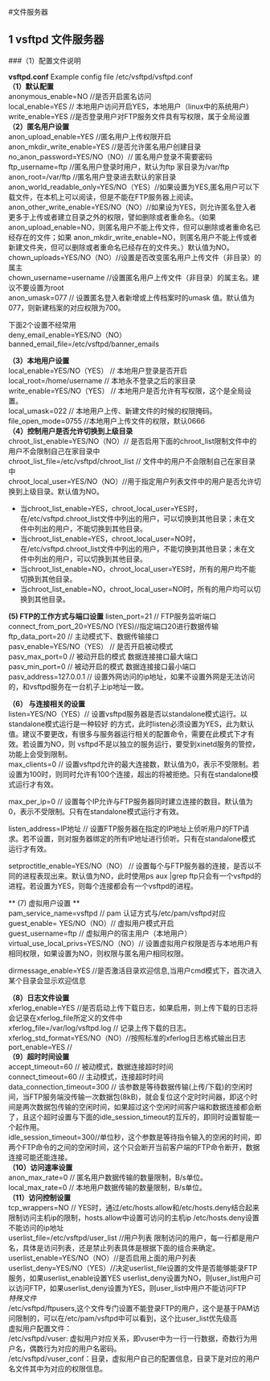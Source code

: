 #文件服务器

## 1 vsftpd 文件服务器
###（1）配置文件说明

**vsftpd.conf**
 Example config file /etc/vsftpd/vsftpd.conf  
**（1）默认配置**  
anonymous_enable=NO //是否开启匿名访问  
local_enable=YES // 本地用户访问开启YES，本地用户（linux中的系统用户）  
write_enable=YES //是否登录用户对FTP服务文件具有写权限，属于全局设置  
**（2）匿名用户设置**  
anon_upload_enable=YES //匿名用户上传权限开启  
anon_mkdir_write_enable=YES //是否允许匿名用户创建目录  
no_anon_password=YES/NO（NO）// 匿名用户登录不需要密码  
ftp_username=ftp //匿名用户登录时用户，默认为ftp 家目录为/var/ftp  
anon_root=/var/ftp //匿名用户登录进去默认的家目录  
anon_world_readable_only=YES/NO（YES）//如果设置为YES,匿名用户可以下载文件，在本机上可以阅读，但是不能在FTP服务器上阅读。
anon_other_write_enable=YES/NO（NO）//如果设为YES，则允许匿名登入者更多于上传或者建立目录之外的权限，譬如删除或者重命名。（如果 anon_upload_enable=NO，则匿名用户不能上传文件，但可以删除或者重命名已经存在的文件；如果 anon_mkdir_write_enable=NO，则匿名用户不能上传或者新建文件夹，但可以删除或者重命名已经存在的文件夹。）默认值为NO。  
chown_uploads=YES/NO（NO）//设置是否改变匿名用户上传文件（非目录）的属主  
chown_username=username //设置匿名用户上传文件（非目录）的属主名。建议不要设置为root  
anon_umask=077 // 设置匿名登入者新增或上传档案时的umask 值。默认值为077，则新建档案的对应权限为700。  

下面2个设置不经常用  
deny_email_enable=YES/NO（NO）  
banned_email_file=/etc/vsftpd/banner_emails   

**（3）本地用户设置**  
local_enable=YES/NO（YES） // 本地用户登录是否开启  
local_root=/home/username // 本地永不登录之后的家目录  
write_enable=YES/NO（YES） // 本地用户是否允许有写权限，这个是全局设置。  
local_umask=022 // 本地用户上传、新建文件的时候的权限掩码。  
file_open_mode=0755 //本地用户上传文件的权限，默认0666  
**（4）控制用户是否允许切换到上级目录**  
chroot_list_enable=YES/NO（NO）// 是否启用下面的chroot_list限制文件中的用户不会限制自己在家目录中  
chroot_list_file=/etc/vsftpd/chroot_list // 文件中的用户不会限制自己在家目录中  
chroot_local_user=YES/NO（NO）//用于指定用户列表文件中的用户是否允许切换到上级目录。默认值为NO。  
- 当chroot_list_enable=YES，chroot_local_user=YES时，在/etc/vsftpd.chroot_list文件中列出的用户，可以切换到其他目录；未在文件中列出的用户，不能切换到其他目录。  
- 当chroot_list_enable=YES，chroot_local_user=NO时，在/etc/vsftpd.chroot_list文件中列出的用户，不能切换到其他目录；未在文件中列出的用户，可以切换到其他目录。  
- 当chroot_list_enable=NO，chroot_local_user=YES时，所有的用户均不能切换到其他目录。  
- 当chroot_list_enable=NO，chroot_local_user=NO时，所有的用户均可以切换到其他目录。  

**(5) FTP的工作方式与端口设置**
listen_port=21 // FTP服务监听端口  
connect_from_port_20=YES/NO (YES)//指定端口20进行数据传输  
ftp_data_port=20 // 主动模式下、数据传输接口  
pasv_enable=YES/NO（YES） // 是否开启被动模式  
pasv_max_port=0 // 被动开启的模式 数据连接接口最大端口  
pasv_min_port=0 // 被动开启的模式 数据连接接口最小端口  
pasv_address=127.0.0.1 // 设置外网访问的ip地址，如果不设置外网是无法访问的，和vsftpd服务在一台机子上ip地址一致。  

**（6） 与连接相关的设置**  
listen=YES/NO（YES）// 设置vsftpd服务器是否以standalone模式运行。以standalone模式运行是一种较好 的方式，此时listen必须设置为YES，此为默认值。建议不要更改，有很多与服务器运行相关的配置命令，需要在此模式下才有效。若设置为NO，则 vsftpd不是以独立的服务运行，要受到xinetd服务的管控，功能上会受到限制。  
max_clients=0 // 设置vsftpd允许的最大连接数，默认值为0，表示不受限制。若设置为100时，则同时允许有100个连接，超出的将被拒绝。只有在standalone模式运行才有效。  

max_per_ip=0 // 设置每个IP允许与FTP服务器同时建立连接的数目。默认值为0，表示不受限制。只有在standalone模式运行才有效。  

listen_address=IP地址 // 设置FTP服务器在指定的IP地址上侦听用户的FTP请求。若不设置，则对服务器绑定的所有IP地址进行侦听。只有在standalone模式运行才有效。  

setproctitle_enable=YES/NO（NO） // 设置每个与FTP服务器的连接，是否以不同的进程表现出来。默认值为NO，此时使用ps aux |grep ftp只会有一个vsftpd的进程。若设置为YES，则每个连接都会有一个vsftpd的进程。  

** (7) 虚拟用户设置 **  
pam_service_name=vsftpd // pam 认证方式与/etc/pam/vsftpd对应  
guest_enable= YES/NO（NO）// 虚拟用户模式开启  
guest_username=ftp // 虚拟用户的宿主用户（本地用户）  
virtual_use_local_privs=YES/NO（NO）// 设置虚拟用户权限是否与本地用户有相同权限，如果设置为NO，则权限与匿名用户相同权限。  

dirmessage_enable=YES //是否激活目录欢迎信息,当用户cmd模式下，首次进入某个目录会显示欢迎信息  

**（8）日志文件设置**  
xferlog_enable=YES //是否启动上传下载日志，如果启用，则上传下载的日志将会记录在xferlog_file所定义的文件中  
xferlog_file=/var/log/vsftpd.log // 记录上传下载的日志。  
xferlog_std_format=YES/NO（NO）//按照标准的xferlog日志格式输出日志  
port_enable=YES //  
**（9）超时时间设置**  
accept_timeout=60 // 被动模式，数据连接超时时间  
connect_timeout=60 // 主动模式，连接超时时间  
data_connection_timeout=300 // 该参数是等待数据传输(上传/下载)的空闲时间，当FTP服务端没传输一次数据包(8kB)，就会复位这个定时时间器，即这个时间是两次数据包传输的空闲时间，如果超过这个空闲时间客户端和数据连接都会断了，且这个超时设置与下面的idle_session_timeout的互斥的，即同时设置智能一个起作用。  
idle_session_timeout=300//单位秒，这个参数是等待指令输入的空闲的时间，即两个FTP命令的之间的空闲时间，这个只会断开当前客户端的FTP命令断开，数据连接可能还能连接。  
**（10）访问速率设置**  
anon_max_rate=0 // 匿名用户数据传输的数量限制，B/s单位。  
local_max_rate=0 //  本地用户数据传输的数量限制，B/s单位。  
**（11）访问控制设置**  
tcp_wrappers=NO // YES时，通过/etc/hosts.allow和/etc/hosts.deny结合起来限制访问主机ip的限制，hosts.allow中设置可访问的主机ip /etc/hosts.deny设置不能访问的ip地址  
userlist_file=/etc/vsftpd/user_list //用户列表 限制访问的用户，每一行都是用户名，具体是访问列表，还是禁止列表具体是根据下面的组合来确定。  
userlist_enable=YES/NO（NO）//是否启用上面的用户列表  
userlist_deny=YES/NO（YES）//决定userlist_file设置的文件是否能够能录FTP服务，如果userlist_enable设置YES userlist_deny设置为NO，则user_list用户可以访问FTP，如果userlist_deny设置为YES，则user_list中用户不能访问FTP  
*特殊文件*  
/etc/vsftpd/ftpusers,这个文件专门设置不能登录FTP的用户，这个是基于PAM访问限制的，可以在/etc/pam/vsftpd中可以看到，这个比user_list优先级高  
虚拟用户配置文件：  
/etc/vsftpd/vuser: 虚拟用户对应关系，即vuser中为一行一行数据，奇数行为用户名，偶数行为对应的用户名密码。  
/etc/vsftpd/vuser_conf：目录，虚拟用户自己的配置信息，目录下是对应的用户名文件其中为对应的权限信息。  




